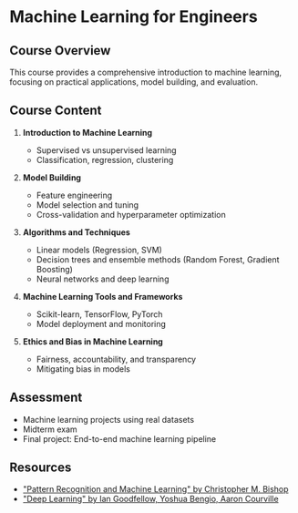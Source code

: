 # Machine Learning for Engineers

## Course Overview
This course provides a comprehensive introduction to machine learning, focusing on practical applications, model building, and evaluation.

## Course Content
1. **Introduction to Machine Learning**
   - Supervised vs unsupervised learning
   - Classification, regression, clustering

2. **Model Building**
   - Feature engineering
   - Model selection and tuning
   - Cross-validation and hyperparameter optimization

3. **Algorithms and Techniques**
   - Linear models (Regression, SVM)
   - Decision trees and ensemble methods (Random Forest, Gradient Boosting)
   - Neural networks and deep learning

4. **Machine Learning Tools and Frameworks**
   - Scikit-learn, TensorFlow, PyTorch
   - Model deployment and monitoring

5. **Ethics and Bias in Machine Learning**
   - Fairness, accountability, and transparency
   - Mitigating bias in models
   
## Assessment
- Machine learning projects using real datasets
- Midterm exam
- Final project: End-to-end machine learning pipeline

## Resources
- ["Pattern Recognition and Machine Learning" by Christopher M. Bishop](https://www.microsoft.com/en-us/research/uploads/prod/2006/01/Bishop-Pattern-Recognition-and-Machine-Learning-2006.pdf)
- ["Deep Learning" by Ian Goodfellow, Yoshua Bengio, Aaron Courville](http://alvarestech.com/temp/deep/Deep%20Learning%20by%20Ian%20Goodfellow,%20Yoshua%20Bengio,%20Aaron%20Courville%20(z-lib.org).pdf)
